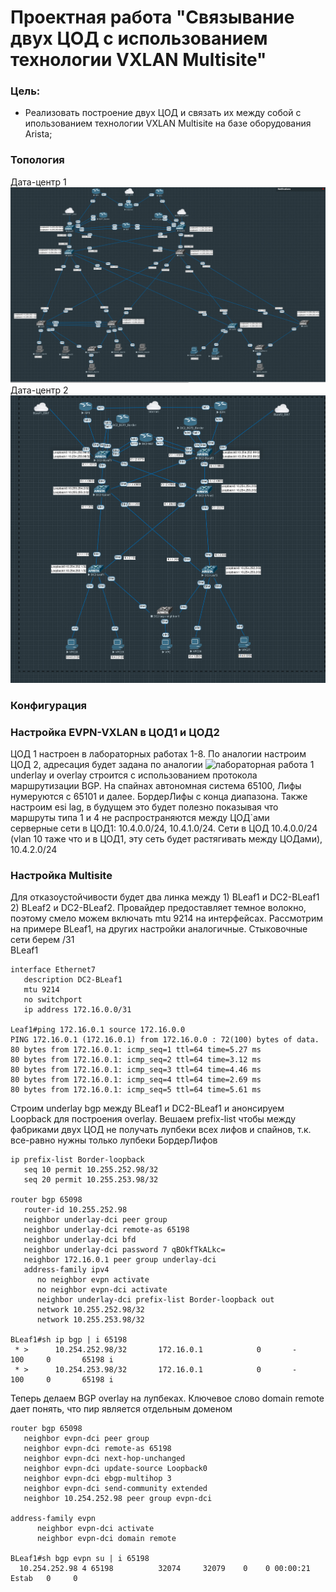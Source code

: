 # Проектная работа "Связывание двух ЦОД с использованием технологии VXLAN Multisite"

### Цель:
- Реализовать построение двух ЦОД и связать их между собой с ипользованием технологии VXLAN Multisite на базе оборудования Arista;

### Топология
Дата-центр 1
![Дата центр 1](data-center1.png "Дата центр 1")  
Дата-центр 2
![Дата центр 2](data-center2.png "Дата центр 2")

### Конфигурация

### Настройка EVPN-VXLAN в ЦОД1 и ЦОД2
ЦОД 1 настроен в лабораторных работах 1-8. По аналогии настроим ЦОД 2, адресация будет задана по аналогии ![лабораторная работа 1](https://github.com/ruslmir/dc-design/tree/main/lab1 "лабораторная работа 1") 
underlay и overlay строится с использованием протокола маршрутизации BGP. На спайнах автономная система 65100, Лифы нумеруются с 65101 и далее. БордерЛифы с конца диапазона. Также настроим esi lag, в будущем это будет полезно показывая что маршруты типа 1 и 4 не распространяются между ЦОД`ами  
серверные сети в ЦОД1: 10.4.0.0/24, 10.4.1.0/24. Сети в ЦОД 10.4.0.0/24 (vlan 10 таже что и в ЦОД1, эту сеть будет растягивать между ЦОДами), 10.4.2.0/24

### Настройка Multisite
Для отказоустойчивости будет два линка между 1) BLeaf1 и DC2-BLeaf1 2) BLeaf2 и DC2-BLeaf2. Провайдер предоставляет темное волокно, поэтому смело можем включать mtu 9214 на интерфейсах. Рассмотрим на примере BLeaf1, на других настройки аналогичные. Стыковочные сети берем /31   
BLeaf1
```
interface Ethernet7
   description DC2-BLeaf1
   mtu 9214
   no switchport
   ip address 172.16.0.0/31

Leaf1#ping 172.16.0.1 source 172.16.0.0
PING 172.16.0.1 (172.16.0.1) from 172.16.0.0 : 72(100) bytes of data.
80 bytes from 172.16.0.1: icmp_seq=1 ttl=64 time=5.27 ms
80 bytes from 172.16.0.1: icmp_seq=2 ttl=64 time=3.12 ms
80 bytes from 172.16.0.1: icmp_seq=3 ttl=64 time=4.46 ms
80 bytes from 172.16.0.1: icmp_seq=4 ttl=64 time=2.69 ms
80 bytes from 172.16.0.1: icmp_seq=5 ttl=64 time=5.61 ms
```
   
Строим underlay bgp между BLeaf1 и DC2-BLeaf1 и анонсируем Loopback для построения overlay. Вешаем prefix-list чтобы между фабриками двух ЦОД не получать лупбеки всех лифов и спайнов, т.к. все-равно нужны только лупбеки БордерЛифов
```
ip prefix-list Border-loopback
   seq 10 permit 10.255.252.98/32
   seq 20 permit 10.255.253.98/32

router bgp 65098
   router-id 10.255.252.98
   neighbor underlay-dci peer group
   neighbor underlay-dci remote-as 65198
   neighbor underlay-dci bfd
   neighbor underlay-dci password 7 qBOkfTkALkc=
   neighbor 172.16.0.1 peer group underlay-dci
   address-family ipv4
      no neighbor evpn activate
      no neighbor evpn-dci activate
      neighbor underlay-dci prefix-list Border-loopback out
      network 10.255.252.98/32
      network 10.255.253.98/32

BLeaf1#sh ip bgp | i 65198
 * >      10.254.252.98/32       172.16.0.1            0       -          100     0       65198 i
 * >      10.254.253.98/32       172.16.0.1            0       -          100     0       65198 i
```

Теперь делаем BGP overlay на лупбеках. Ключевое слово domain remote дает понять, что пир является отдельным доменом
```
router bgp 65098
   neighbor evpn-dci peer group
   neighbor evpn-dci remote-as 65198
   neighbor evpn-dci next-hop-unchanged
   neighbor evpn-dci update-source Loopback0
   neighbor evpn-dci ebgp-multihop 3
   neighbor evpn-dci send-community extended  
   neighbor 10.254.252.98 peer group evpn-dci

address-family evpn
      neighbor evpn-dci activate
      neighbor evpn-dci domain remote

BLeaf1#sh bgp evpn su | i 65198
  10.254.252.98 4 65198          32074     32079    0    0 00:00:21 Estab   0     0

```
